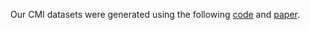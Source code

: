 Our CMI datasets were generated using the following [code](https://github.com/Shreya-Pathak/MultipleAttributeCMStyleTransfer) and [paper](https://aclanthology.org/2022.emnlp-main.158/).